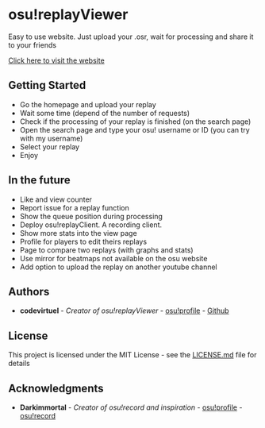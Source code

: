 # osu!replayViewer
Easy to use website. Just upload your .osr, wait for processing and share it to your friends

[Click here to visit the website](https://osureplayviewer.xyz/)

## Getting Started

* Go the homepage and upload your replay
* Wait some time (depend of the number of requests)
* Check if the processing of your replay is finished (on the search page)
* Open the search page and type your osu! username or ID (you can try with my username)
* Select your replay
* Enjoy

## In the future
* Like and view counter
* Report issue for a replay function
* Show the queue position during processing
* Deploy osu!replayClient. A recording client.
* Show more stats into the view page
* Profile for players to edit theirs replays
* Page to compare two replays (with graphs and stats)
* Use mirror for beatmaps not available on the osu website
* Add option to upload the replay on another youtube channel

## Authors

* **codevirtuel** - *Creator of osu!replayViewer* - [osu!profile](https://osu.ppy.sh/users/3481725) - [Github](https://github.com/codevirtuel)

## License

This project is licensed under the MIT License - see the [LICENSE.md](LICENSE.md) file for details

## Acknowledgments

* **Darkimmortal** - *Creator of osu!record and inspiration* - [osu!profile](https://osu.ppy.sh/u/10886) - [osu!record](https://osurecord.weeaboo.com)
